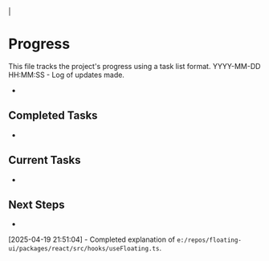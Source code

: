 |
  # Progress

  This file tracks the project's progress using a task list format.
  YYYY-MM-DD HH:MM:SS - Log of updates made.

  *

  ## Completed Tasks

  *

  ## Current Tasks

  *

  ## Next Steps

  *
[2025-04-19 21:51:04] - Completed explanation of `e:/repos/floating-ui/packages/react/src/hooks/useFloating.ts`.